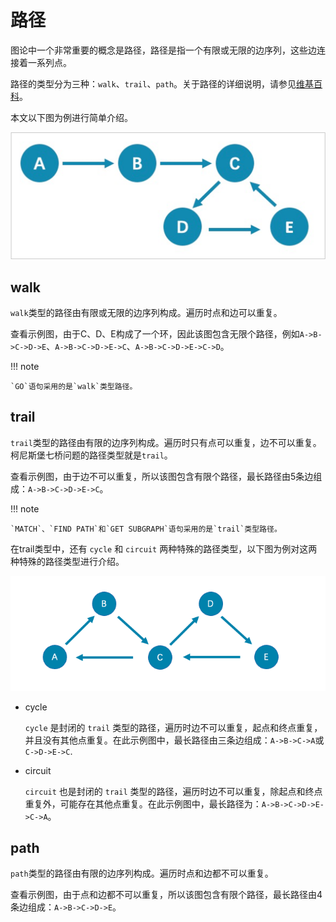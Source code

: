 # 路径

图论中一个非常重要的概念是路径，路径是指一个有限或无限的边序列，这些边连接着一系列点。

路径的类型分为三种：`walk`、`trail`、`path`。关于路径的详细说明，请参见[维基百科](https://en.wikipedia.org/wiki/Path_(graph_theory)#Walk,_trail,_path)。

本文以下图为例进行简单介绍。

![路径示例](../20.appendix/path.png)

## walk

`walk`类型的路径由有限或无限的边序列构成。遍历时点和边可以重复。

查看示例图，由于C、D、E构成了一个环，因此该图包含无限个路径，例如`A->B->C->D->E`、`A->B->C->D->E->C`、`A->B->C->D->E->C->D`。

!!! note

    `GO`语句采用的是`walk`类型路径。

## trail

`trail`类型的路径由有限的边序列构成。遍历时只有点可以重复，边不可以重复。柯尼斯堡七桥问题的路径类型就是`trail`。

查看示例图，由于边不可以重复，所以该图包含有限个路径，最长路径由5条边组成：`A->B->C->D->E->C`。

!!! note

    `MATCH`、`FIND PATH`和`GET SUBGRAPH`语句采用的是`trail`类型路径。

在trail类型中，还有 `cycle` 和 `circuit` 两种特殊的路径类型，以下图为例对这两种特殊的路径类型进行介绍。

![trail示例](../20.appendix/Circuits.png)

- cycle

   `cycle` 是封闭的 `trail` 类型的路径，遍历时边不可以重复，起点和终点重复，并且没有其他点重复。在此示例图中，最长路径由三条边组成：`A->B->C->A`或`C->D->E->C`.

- circuit

   `circuit` 也是封闭的 `trail` 类型的路径，遍历时边不可以重复，除起点和终点重复外，可能存在其他点重复。在此示例图中，最长路径为：`A->B->C->D->E->C->A`。

## path

`path`类型的路径由有限的边序列构成。遍历时点和边都不可以重复。

查看示例图，由于点和边都不可以重复，所以该图包含有限个路径，最长路径由4条边组成：`A->B->C->D->E`。
